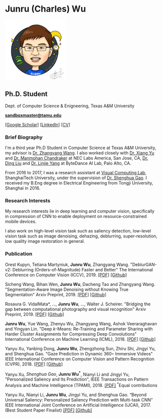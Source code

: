 # Junru (Charles) Wu

<img src="junru_wu.png" width="200">

## Ph.D. Student
Dept. of Computer Science & Enigneering, Texas A&M University

**sandboxmaster@tamu.edu**

[[Google Scholar]](https://scholar.google.com/citations?user=nBbGvyEAAAAJ&hl=en) [[Linkedln]](https://www.linkedin.com/in/junru-wu/) [[CV]](https://www.dropbox.com/s/d7gyo5vdtvs8enj/resume.pdf?raw=1)


### Brief Biography

I'm a third year Ph.D Student in Computer Science at Texas A&M University, my advisor is [Dr. Zhangyang Wang](http://www.atlaswang.com/). I also worked closely with [Dr. Xiang Yu](https://sites.google.com/site/xiangyurutgers) and [Dr. Manmohan Chandraker](http://www.nec-labs.com/~manu/) at NEC Labs America, San Jose, CA, [Dr. Ding Liu](https://scholar.google.com/citations?user=PGtHUI0AAAAJ&hl=en) and [Dr. Linjie Yang](https://sites.google.com/site/linjieyang89/) at ByteDance AI Lab, Palo Alto, CA.

From 2016 to 2017, I was a research assistant at [Visual Computing Lab](http://sist.shanghaitech.edu.cn/), ShanghaiTech University, under the supervision of [Dr. Shenghua Gao](http://sist.shanghaitech.edu.cn/faculty/gaoshh/). I received my B.Eng degree in Electrical Engineering from Tongji University, Shanghai in 2016.

### Research Interests

My research interests lie in deep learning and computer vision, specifically in compression of CNN to enable deployment on resource-constrained mobile devices.

I also work on high-level vision task such as saliency detection, low-level vision task such as image denoising, dehazing, deblurring, super-resolution, low quality image restoration in general.

### Publication

Orest Kupyn, Tetiana Martyniuk, **Junru Wu**, Zhangyang Wang. "DeblurGAN-v2: Deblurring (Orders-of-Magnitude) Faster and Better" The International Conference on Computer Vision (ICCV), 2019.
[[PDF]](https://arxiv.org/pdf/1908.03826.pdf) [[Github]](https://github.com/TAMU-VITA/DeblurGANv2)

Sicheng Wang, Bihan Wen, **Junru Wu**, Dacheng Tao and Zhangyang Wang. "Segmentation-Aware Image Denoising without Knowing True Segmentation" Arxiv Preprint, 2019.
[[PDF]](https://arxiv.org/pdf/1905.08965.pdf) [[Github]](https://github.com/TAMU-VITA/USAID)

Rosaura G. VidalMata*, ..., **Junru Wu**, ..., Walter J. Scheirer. "Bridging the gap between computational photography and visual recognition" Arxiv Preprint, 2019.
[[PDF]](https://arxiv.org/pdf/1901.09482.pdf) [[Github]](https://github.com/TAMU-VITA/TAMU-PKU-UG2)

**Junru Wu**, Yue Wang, Zhenyu Wu, Zhangyang Wang, Ashok Veeraraghavan and Yingyan Lin. "Deep *k*-Means: Re-Training and Parameter Sharing with Harder Cluster Assignments for Compressing Deep Convolutions" International Conference on Machine Learning (ICML), 2018.
[[PDF]](https://arxiv.org/pdf/1806.09228.pdf) [[Github]](https://github.com/Sandbox3aster/Deep-K-Means)

Yanyu Xu, Yanbing Dong, **Junru Wu**, Zhengzhong Sun, Zhiru Shi, Jingyi Yu, and Shenghua Gao. "Gaze Prediction in Dynamic 360◦ Immersive Videos" IEEE International Conference on Computer Vision and Pattern Recognition (CVPR), 2018. 
[[PDF]](http://openaccess.thecvf.com/content_cvpr_2018/papers/Xu_Gaze_Prediction_in_CVPR_2018_paper.pdf) [[Github]](https://github.com/xuyanyu-shh/VR-EyeTracking)

Yanyu Xu<sup>*</sup>, Shenghua Gao<sup>*</sup>, **Junru Wu<sup>*</sup>**, Nianyi Li and Jingyi Yu, "Personalized Saliency and Its Prediction", IEEE Transactions on Pattern Analysis and Machine Intelligence (TPAMI), 2018. 
[[PDF]](https://ieeexplore.ieee.org/document/8444709/) <sup>*</sup>Equal contributions

Yanyu Xu, Nianyi Li, **Junru Wu**, Jingyi Yu, and Shenghua Gao. “Beyond Universal Saliency: Personalized Saliency Prediction with Multi-task CNN” IEEE International Joint Conference on Artificial Intelligence (IJCAI), 2017. (Best Student Paper Finalist)
[[PDF]](https://www.ijcai.org/proceedings/2017/0543.pdf) [[Github]](https://github.com/xuyanyu-shh/Personalized-Saliency)

